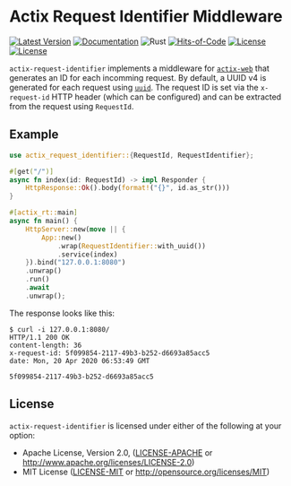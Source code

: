 # Actix Request Identifier Middleware

[![Latest Version](https://img.shields.io/crates/v/actix-request-identifier.svg)](https://crates.io/crates/actix-request-identifier)
[![Documentation](https://docs.rs/https://docs.rs/actix-request-identifiermio/badge.svg)](https://docs.rs/actix-request-identifier)
![Rust](https://github.com/vbrandl/actix-request-identifier/workflows/Rust/badge.svg)
[![Hits-of-Code](https://hitsofcode.com/github/vbrandl/actix-request-identifier)](https://hitsofcode.com/view/github/vbrandl/actix-request-identifier)
[![License](https://img.shields.io/badge/license-MIT-green.svg)](https://github.com/vbrandl/merging-iterator/blob/master/LICENSE-MIT)
[![License](https://img.shields.io/badge/license-Apache-green.svg)](https://github.com/vbrandl/merging-iterator/blob/master/LICENSE-APACHE)

`actix-request-identifier` implements a middleware for
[`actix-web`](https://github.com/actix/actix-web) that generates an ID for each
incomming request. By default, a UUID v4 is generated for each request using
[`uuid`](https://github.com/uuid-rs/uuid). The request ID is set via the
`x-request-id` HTTP header (which can be configured) and can be extracted from
the request using `RequestId`.

## Example

```rust
use actix_request_identifier::{RequestId, RequestIdentifier};

#[get("/")]
async fn index(id: RequestId) -> impl Responder {
    HttpResponse::Ok().body(format!("{}", id.as_str()))
}

#[actix_rt::main]
async fn main() {
    HttpServer::new(move || {
        App::new()
            .wrap(RequestIdentifier::with_uuid())
            .service(index)
    }).bind("127.0.0.1:8080")
    .unwrap()
    .run()
    .await
    .unwrap();
```

The response looks like this:

```
$ curl -i 127.0.0.1:8080/
HTTP/1.1 200 OK
content-length: 36
x-request-id: 5f099854-2117-49b3-b252-d6693a85acc5
date: Mon, 20 Apr 2020 06:53:49 GMT

5f099854-2117-49b3-b252-d6693a85acc5
```

## License

`actix-request-identifier` is licensed under either of the following at your
option:

 * Apache License, Version 2.0, ([LICENSE-APACHE](LICENSE-APACHE) or http://www.apache.org/licenses/LICENSE-2.0)
 * MIT License ([LICENSE-MIT](LICENSE-MIT) or http://opensource.org/licenses/MIT)
